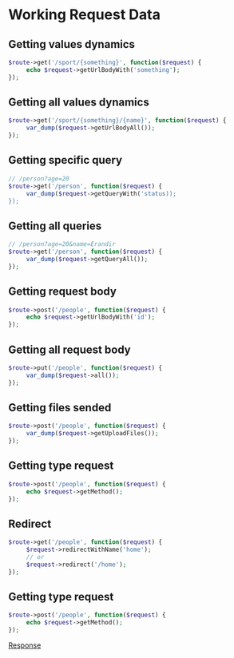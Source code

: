 # Working Request Data

## Getting values dynamics
```php
$route->get('/sport/{something}', function($request) {
     echo $request->getUrlBodyWith('something');
});
```

## Getting all values dynamics
```php
$route->get('/sport/{something}/{name}', function($request) {
     var_dump($request->getUrlBodyAll());
});
```

## Getting specific query
```php
// /person?age=20
$route->get('/person', function($request) {
     var_dump($request->getQueryWith('status));
});
```

## Getting all queries
```php
// /person?age=20&name=Erandir
$route->get('/person', function($request) {
     var_dump($request->getQueryAll());
});
```

## Getting request body
```php
$route->post('/people', function($request) {
     echo $request->getUrlBodyWith('id');
});
```

## Getting all request body
```php
$route->put('/people', function($request) {
     var_dump($request->all());
});
```

## Getting files sended
```php
$route->post('/people', function($request) {
     var_dump($request->getUploadFiles());
});
```

## Getting type request
```php
$route->post('/people', function($request) {
     echo $request->getMethod();
});
```

## Redirect
```php
$route->get('/people', function($request) {
     $request->redirectWithName('home');
     // or
     $request->redirect('/home');
});
```

## Getting type request
```php
$route->post('/people', function($request) {
     echo $request->getMethod();
});
```

[Response](response.md)